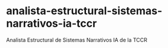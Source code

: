 # analista-estructural-sistemas-narrativos-ia-tccr
Analista Estructural de Sistemas Narrativos IA de la TCCR
